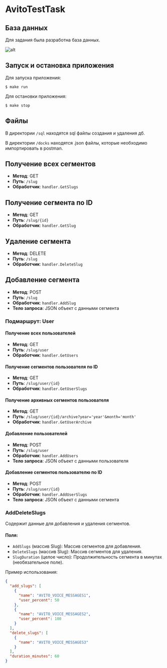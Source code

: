 # AvitoTestTask

## База данных

Для задания была разработна база данных.

![alt](https://i.imgur.com/V9HOOco.png)

## Запуск и остановка приложения

Для запуска приложения:

```
$ make run
```

Для остановки приложения:
```
$ make stop
```

## Файлы

В директории ```/sql``` находятся sql файлы создания и удаления дб.

В директории ```/docks``` находятся .json файлы, которые необходимо импортировать в postman.

## Получение всех сегментов

- **Метод**: GET
- **Путь**: `/slug`
- **Обработчик**: `handler.GetSlugs`

## Получение сегмента по ID

- **Метод**: GET
- **Путь**: `/slug/{id}`
- **Обработчик**: `handler.GetSlug`

## Удаление сегмента

- **Метод**: DELETE
- **Путь**: `/slug`
- **Обработчик**: `handler.DeleteSlug`

## Добавление сегмента

- **Метод**: POST
- **Путь**: `/slug`
- **Обработчик**: `handler.AddSlug`
- **Тело запроса**: JSON объект с данными сегмента

### Подмаршрут: User

#### Получение всех пользователей

- **Метод**: GET
- **Путь**: `/slug/user`
- **Обработчик**: `handler.GetUsers`

#### Получение сегментов пользователя по ID

- **Метод**: GET
- **Путь**: `/slug/user/{id}`
- **Обработчик**: `handler.GetUserSlugs`

#### Получение архивных сегментов пользователя

- **Метод**: GET
- **Путь**: `/slug/user/{id}/archive?year='year'&month='month'`
- **Обработчик**: `handler.GetUserArchive`


#### Добавление пользователей

- **Метод**: POST
- **Путь**: `/slug/user`
- **Обработчик**: `handler.AddUsers`
- **Тело запроса**: JSON объект с данными пользователя

#### Добавление сегментов пользователю по ID

- **Метод**: POST
- **Путь**: `/slug/user/{id}`
- **Обработчик**: `handler.AddUserSlugs`
- **Тело запроса**: JSON объект с данными сегмента


### AddDeleteSlugs

Содержит данные для добавления и удаления сегментов.

#### Поля:

- `AddSlugs` (массив Slug): Массив сегментов для добавления.
- `DeleteSlugs` (массив Slug): Массив сегментов для удаления.
- `SlugDuration` (целое число): Продолжительность сегмента в минутах (необязательное поле).

Пример использования:

```json
{
  "add_slugs": [
    {
      "name": "AVITO_VOICE_MESSAGES1",
      "user_percent": 50
    },
    {
      "name": "AVITO_VOICE_MESSAGES2",
      "user_percent": 100
    }
  ],
  "delete_slugs": [
    {
      "name": "AVITO_VOICE_MESSAGES3"
    }
  ],
  "duration_minutes": 60
}
